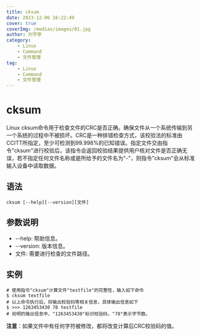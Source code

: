 ```yaml
---
title: cksum
date: 2023-12-06 16:22:49
cover: true
coverImg: /medias/images/01.jpg
author: 刘宇亭
category:
    - Linux
    - Command
    - 文件管理
tag:
    - Linux
    - Command
    - 文件管理
---
```

# cksum

Linux cksum命令用于检查文件的CRC是否正确。确保文件从一个系统传输到另一个系统的过程中不被损坏。CRC是一种排错检查方式，该校验法的标准由CCITT所指定，至少可检测到99.998%的已知错误。指定文件交由指令"cksum"进行校验后，该指令会返回校验结果提供用户核对文件是否正确无误，若不指定任何文件名称或是所给予的文件名为"-"，则指令"cksum"会从标准输入设备中读取数据。

## 语法

```shell
cksum [--help][--version][文件]
```

## 参数说明

- --help: 帮助信息。
- --version: 版本信息。
- 文件: 需要进行检查的文件路径。

## 实例

```shell
# 使用指令"cksum"计算文件"testfile"的完整性，输入如下命令
$ cksum textfile
# 以上命令执行后，将输出校验码等相关信息，具体输出信息如下
$ >>> 1263453430 78 testfile
# 尚明的输出信息中，"1263453430"标识校验码，"78"表示字节数。
```

**注意**：如果文件中有任何字符被修改，都将改变计算后CRC校验码的值。